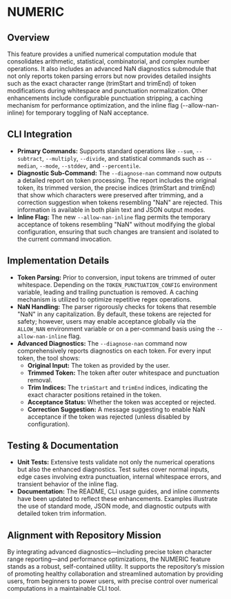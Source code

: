 # NUMERIC

## Overview
This feature provides a unified numerical computation module that consolidates arithmetic, statistical, combinatorial, and complex number operations. It also includes an advanced NaN diagnostics submodule that not only reports token parsing errors but now provides detailed insights such as the exact character range (trimStart and trimEnd) of token modifications during whitespace and punctuation normalization. Other enhancements include configurable punctuation stripping, a caching mechanism for performance optimization, and the inline flag (--allow-nan-inline) for temporary toggling of NaN acceptance.

## CLI Integration
- **Primary Commands:** Supports standard operations like `--sum`, `--subtract`, `--multiply`, `--divide`, and statistical commands such as `--median`, `--mode`, `--stddev`, and `--percentile`.
- **Diagnostic Sub-Command:** The `--diagnose-nan` command now outputs a detailed report on token processing. The report includes the original token, its trimmed version, the precise indices (trimStart and trimEnd) that show which characters were preserved after trimming, and a correction suggestion when tokens resembling "NaN" are rejected. This information is available in both plain text and JSON output modes.
- **Inline Flag:** The new `--allow-nan-inline` flag permits the temporary acceptance of tokens resembling "NaN" without modifying the global configuration, ensuring that such changes are transient and isolated to the current command invocation.

## Implementation Details
- **Token Parsing:** Prior to conversion, input tokens are trimmed of outer whitespace. Depending on the `TOKEN_PUNCTUATION_CONFIG` environment variable, leading and trailing punctuation is removed. A caching mechanism is utilized to optimize repetitive regex operations.
- **NaN Handling:** The parser rigorously checks for tokens that resemble "NaN" in any capitalization. By default, these tokens are rejected for safety; however, users may enable acceptance globally via the `ALLOW_NAN` environment variable or on a per-command basis using the `--allow-nan-inline` flag.
- **Advanced Diagnostics:** The `--diagnose-nan` command now comprehensively reports diagnostics on each token. For every input token, the tool shows:
  - **Original Input:** The token as provided by the user.
  - **Trimmed Token:** The token after outer whitespace and punctuation removal.
  - **Trim Indices:** The `trimStart` and `trimEnd` indices, indicating the exact character positions retained in the token.
  - **Acceptance Status:** Whether the token was accepted or rejected.
  - **Correction Suggestion:** A message suggesting to enable NaN acceptance if the token was rejected (unless disabled by configuration).

## Testing & Documentation
- **Unit Tests:** Extensive tests validate not only the numerical operations but also the enhanced diagnostics. Test suites cover normal inputs, edge cases involving extra punctuation, internal whitespace errors, and transient behavior of the inline flag.
- **Documentation:** The README, CLI usage guides, and inline comments have been updated to reflect these enhancements. Examples illustrate the use of standard mode, JSON mode, and diagnostic outputs with detailed token trim information.

## Alignment with Repository Mission
By integrating advanced diagnostics—including precise token character range reporting—and performance optimizations, the NUMERIC feature stands as a robust, self-contained utility. It supports the repository’s mission of promoting healthy collaboration and streamlined automation by providing users, from beginners to power users, with precise control over numerical computations in a maintainable CLI tool.